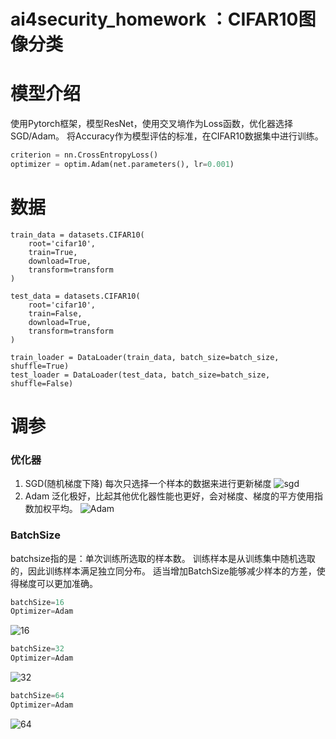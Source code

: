 # ai4security_homework ：CIFAR10图像分类

# 模型介绍
使用Pytorch框架，模型ResNet，使用交叉墒作为Loss函数，优化器选择SGD/Adam。
将Accuracy作为模型评估的标准，在CIFAR10数据集中进行训练。
```py
criterion = nn.CrossEntropyLoss()
optimizer = optim.Adam(net.parameters(), lr=0.001)
```

# 数据
```
train_data = datasets.CIFAR10(
    root='cifar10',
    train=True,
    download=True,
    transform=transform
)

test_data = datasets.CIFAR10(
    root='cifar10',
    train=False,
    download=True,
    transform=transform
)

train_loader = DataLoader(train_data, batch_size=batch_size, shuffle=True)
test_loader = DataLoader(test_data, batch_size=batch_size, shuffle=False)
```

# 调参
### 优化器
1. SGD(随机梯度下降)  每次只选择一个样本的数据来进行更新梯度
![sgd](https://user-images.githubusercontent.com/35321989/137672569-957a7ced-e45c-497c-ba3c-0d852b047428.png)
3. Adam  泛化极好，比起其他优化器性能也更好，会对梯度、梯度的平方使用指数加权平均。
![Adam](https://user-images.githubusercontent.com/35321989/137672818-8f029178-1b1b-4ceb-aef5-5eba851232db.png)
### BatchSize
batchsize指的是：单次训练所选取的样本数。
训练样本是从训练集中随机选取的，因此训练样本满足独立同分布。
适当增加BatchSize能够减少样本的方差，使得梯度可以更加准确。

```py
batchSize=16
Optimizer=Adam
```
![16](https://user-images.githubusercontent.com/35321989/137672066-8ce23236-e8f3-40bb-a7fe-993919ed549a.png)

```py
batchSize=32
Optimizer=Adam
```
![32](https://user-images.githubusercontent.com/35321989/137671681-66170698-2424-4816-b045-1559588da88e.png)

```py
batchSize=64
Optimizer=Adam
```

![64](https://user-images.githubusercontent.com/35321989/137671676-e9bb9baa-bb87-4be3-a9f3-70a5899a8541.png)

